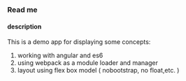 ### Read me

#### description
This is a demo app for displaying some concepts:
1. working with angular and es6
2. using webpack as a module loader and manager
3. layout using flex box model ( nobootstrap, no float,etc. ) 

